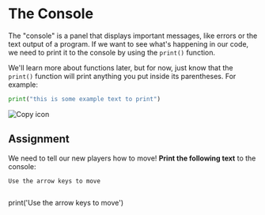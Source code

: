 # The Console

The "console" is a panel that displays important messages, like errors or the text output of a program. If we want to see what's happening in our code, we need to print it to the console by using the `print()` function.

We'll learn more about functions later, but for now, just know that the `print()` function will print anything you put inside its parentheses. For example:

```python
print("this is some example text to print")
```

![Copy icon](/img/copy_icon.svg)

## Assignment

We need to tell our new players how to move! **Print the following text** to the console:

```
Use the arrow keys to move


```
print('Use the arrow keys to move')
```
